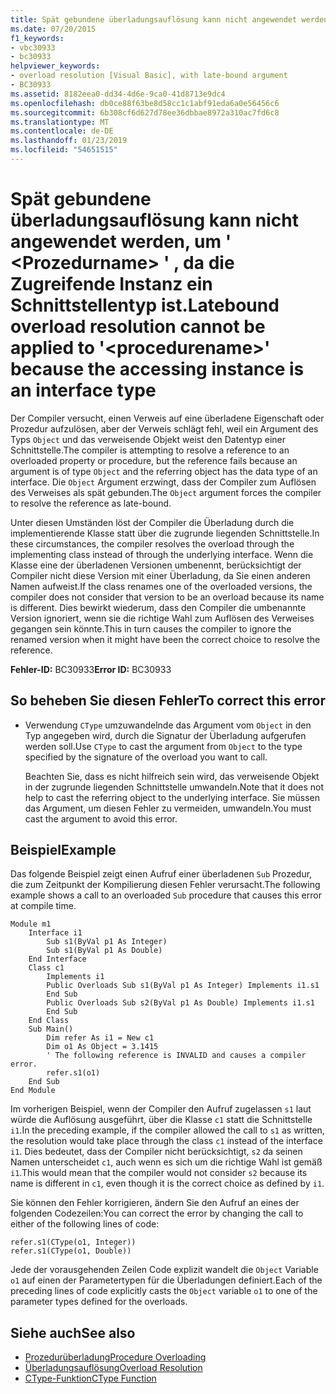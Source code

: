 ```yaml
---
title: Spät gebundene überladungsauflösung kann nicht angewendet werden, um &#39; &lt;Prozedurname&gt; &#39; , da die Zugreifende Instanz ein Schnittstellentyp ist.
ms.date: 07/20/2015
f1_keywords:
- vbc30933
- bc30933
helpviewer_keywords:
- overload resolution [Visual Basic], with late-bound argument
- BC30933
ms.assetid: 8182eea0-dd34-4d6e-9ca0-41d8713e9dc4
ms.openlocfilehash: db0ce88f63be8d58cc1c1abf91eda6a0e56456c6
ms.sourcegitcommit: 6b308cf6d627d78ee36dbbae8972a310ac7fd6c8
ms.translationtype: MT
ms.contentlocale: de-DE
ms.lasthandoff: 01/23/2019
ms.locfileid: "54651515"
---
```

# <a name="latebound-overload-resolution-cannot-be-applied-to-39ltprocedurenamegt39-because-the-accessing-instance-is-an-interface-type"></a><span data-ttu-id="08542-102">Spät gebundene überladungsauflösung kann nicht angewendet werden, um &#39; &lt;Prozedurname&gt; &#39; , da die Zugreifende Instanz ein Schnittstellentyp ist.</span><span class="sxs-lookup"><span data-stu-id="08542-102">Latebound overload resolution cannot be applied to &#39;&lt;procedurename&gt;&#39; because the accessing instance is an interface type</span></span>
<span data-ttu-id="08542-103">Der Compiler versucht, einen Verweis auf eine überladene Eigenschaft oder Prozedur aufzulösen, aber der Verweis schlägt fehl, weil ein Argument des Typs `Object` und das verweisende Objekt weist den Datentyp einer Schnittstelle.</span><span class="sxs-lookup"><span data-stu-id="08542-103">The compiler is attempting to resolve a reference to an overloaded property or procedure, but the reference fails because an argument is of type `Object` and the referring object has the data type of an interface.</span></span> <span data-ttu-id="08542-104">Die `Object` Argument erzwingt, dass der Compiler zum Auflösen des Verweises als spät gebunden.</span><span class="sxs-lookup"><span data-stu-id="08542-104">The `Object` argument forces the compiler to resolve the reference as late-bound.</span></span>  
  
 <span data-ttu-id="08542-105">Unter diesen Umständen löst der Compiler die Überladung durch die implementierende Klasse statt über die zugrunde liegenden Schnittstelle.</span><span class="sxs-lookup"><span data-stu-id="08542-105">In these circumstances, the compiler resolves the overload through the implementing class instead of through the underlying interface.</span></span> <span data-ttu-id="08542-106">Wenn die Klasse eine der überladenen Versionen umbenennt, berücksichtigt der Compiler nicht diese Version mit einer Überladung, da Sie einen anderen Namen aufweist.</span><span class="sxs-lookup"><span data-stu-id="08542-106">If the class renames one of the overloaded versions, the compiler does not consider that version to be an overload because its name is different.</span></span> <span data-ttu-id="08542-107">Dies bewirkt wiederum, dass den Compiler die umbenannte Version ignoriert, wenn sie die richtige Wahl zum Auflösen des Verweises gegangen sein könnte.</span><span class="sxs-lookup"><span data-stu-id="08542-107">This in turn causes the compiler to ignore the renamed version when it might have been the correct choice to resolve the reference.</span></span>  
  
 <span data-ttu-id="08542-108">**Fehler-ID:** BC30933</span><span class="sxs-lookup"><span data-stu-id="08542-108">**Error ID:** BC30933</span></span>  
  
## <a name="to-correct-this-error"></a><span data-ttu-id="08542-109">So beheben Sie diesen Fehler</span><span class="sxs-lookup"><span data-stu-id="08542-109">To correct this error</span></span>  
  
-   <span data-ttu-id="08542-110">Verwendung `CType` umzuwandelnde das Argument vom `Object` in den Typ angegeben wird, durch die Signatur der Überladung aufgerufen werden soll.</span><span class="sxs-lookup"><span data-stu-id="08542-110">Use `CType` to cast the argument from `Object` to the type specified by the signature of the overload you want to call.</span></span>  
  
     <span data-ttu-id="08542-111">Beachten Sie, dass es nicht hilfreich sein wird, das verweisende Objekt in der zugrunde liegenden Schnittstelle umwandeln.</span><span class="sxs-lookup"><span data-stu-id="08542-111">Note that it does not help to cast the referring object to the underlying interface.</span></span> <span data-ttu-id="08542-112">Sie müssen das Argument, um diesen Fehler zu vermeiden, umwandeln.</span><span class="sxs-lookup"><span data-stu-id="08542-112">You must cast the argument to avoid this error.</span></span>  
  
## <a name="example"></a><span data-ttu-id="08542-113">Beispiel</span><span class="sxs-lookup"><span data-stu-id="08542-113">Example</span></span>  
 <span data-ttu-id="08542-114">Das folgende Beispiel zeigt einen Aufruf einer überladenen `Sub` Prozedur, die zum Zeitpunkt der Kompilierung diesen Fehler verursacht.</span><span class="sxs-lookup"><span data-stu-id="08542-114">The following example shows a call to an overloaded `Sub` procedure that causes this error at compile time.</span></span>  
  
```  
Module m1  
    Interface i1  
        Sub s1(ByVal p1 As Integer)  
        Sub s1(ByVal p1 As Double)  
    End Interface  
    Class c1  
        Implements i1  
        Public Overloads Sub s1(ByVal p1 As Integer) Implements i1.s1  
        End Sub  
        Public Overloads Sub s2(ByVal p1 As Double) Implements i1.s1  
        End Sub  
    End Class  
    Sub Main()  
        Dim refer As i1 = New c1  
        Dim o1 As Object = 3.1415  
        ' The following reference is INVALID and causes a compiler error.  
        refer.s1(o1)   
    End Sub  
End Module  
```  
  
 <span data-ttu-id="08542-115">Im vorherigen Beispiel, wenn der Compiler den Aufruf zugelassen `s1` laut würde die Auflösung ausgeführt, über die Klasse `c1` statt die Schnittstelle `i1`.</span><span class="sxs-lookup"><span data-stu-id="08542-115">In the preceding example, if the compiler allowed the call to `s1` as written, the resolution would take place through the class `c1` instead of the interface `i1`.</span></span> <span data-ttu-id="08542-116">Dies bedeutet, dass der Compiler nicht berücksichtigt, `s2` da seinen Namen unterscheidet `c1`, auch wenn es sich um die richtige Wahl ist gemäß `i1`.</span><span class="sxs-lookup"><span data-stu-id="08542-116">This would mean that the compiler would not consider `s2` because its name is different in `c1`, even though it is the correct choice as defined by `i1`.</span></span>  
  
 <span data-ttu-id="08542-117">Sie können den Fehler korrigieren, ändern Sie den Aufruf an eines der folgenden Codezeilen:</span><span class="sxs-lookup"><span data-stu-id="08542-117">You can correct the error by changing the call to either of the following lines of code:</span></span>  
  
```  
refer.s1(CType(o1, Integer))  
refer.s1(CType(o1, Double))  
```  
  
 <span data-ttu-id="08542-118">Jede der vorausgehenden Zeilen Code explizit wandelt die `Object` Variable `o1` auf einen der Parametertypen für die Überladungen definiert.</span><span class="sxs-lookup"><span data-stu-id="08542-118">Each of the preceding lines of code explicitly casts the `Object` variable `o1` to one of the parameter types defined for the overloads.</span></span>  
  
## <a name="see-also"></a><span data-ttu-id="08542-119">Siehe auch</span><span class="sxs-lookup"><span data-stu-id="08542-119">See also</span></span>
- [<span data-ttu-id="08542-120">Prozedurüberladung</span><span class="sxs-lookup"><span data-stu-id="08542-120">Procedure Overloading</span></span>](../../../visual-basic/programming-guide/language-features/procedures/procedure-overloading.md)
- [<span data-ttu-id="08542-121">Überladungsauflösung</span><span class="sxs-lookup"><span data-stu-id="08542-121">Overload Resolution</span></span>](../../../visual-basic/programming-guide/language-features/procedures/overload-resolution.md)
- [<span data-ttu-id="08542-122">CType-Funktion</span><span class="sxs-lookup"><span data-stu-id="08542-122">CType Function</span></span>](../../../visual-basic/language-reference/functions/ctype-function.md)
